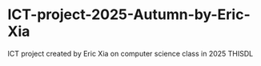 # ICT-project-2025-Autumn-by-Eric-Xia
ICT project created by Eric Xia on computer science class in 2025 THISDL
